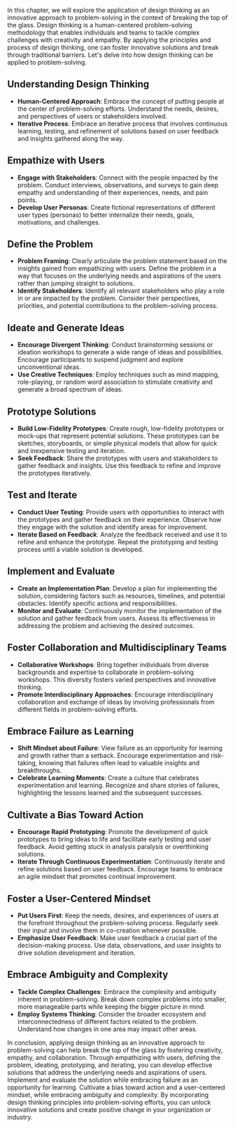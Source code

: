 
In this chapter, we will explore the application of design thinking as an innovative approach to problem-solving in the context of breaking the top of the glass. Design thinking is a human-centered problem-solving methodology that enables individuals and teams to tackle complex challenges with creativity and empathy. By applying the principles and process of design thinking, one can foster innovative solutions and break through traditional barriers. Let's delve into how design thinking can be applied to problem-solving.

Understanding Design Thinking
-----------------------------

* **Human-Centered Approach**: Embrace the concept of putting people at the center of problem-solving efforts. Understand the needs, desires, and perspectives of users or stakeholders involved.
* **Iterative Process**: Embrace an iterative process that involves continuous learning, testing, and refinement of solutions based on user feedback and insights gathered along the way.

Empathize with Users
--------------------

* **Engage with Stakeholders**: Connect with the people impacted by the problem. Conduct interviews, observations, and surveys to gain deep empathy and understanding of their experiences, needs, and pain points.
* **Develop User Personas**: Create fictional representations of different user types (personas) to better internalize their needs, goals, motivations, and challenges.

Define the Problem
------------------

* **Problem Framing**: Clearly articulate the problem statement based on the insights gained from empathizing with users. Define the problem in a way that focuses on the underlying needs and aspirations of the users rather than jumping straight to solutions.
* **Identify Stakeholders**: Identify all relevant stakeholders who play a role in or are impacted by the problem. Consider their perspectives, priorities, and potential contributions to the problem-solving process.

Ideate and Generate Ideas
-------------------------

* **Encourage Divergent Thinking**: Conduct brainstorming sessions or ideation workshops to generate a wide range of ideas and possibilities. Encourage participants to suspend judgment and explore unconventional ideas.
* **Use Creative Techniques**: Employ techniques such as mind mapping, role-playing, or random word association to stimulate creativity and generate a broad spectrum of ideas.

Prototype Solutions
-------------------

* **Build Low-Fidelity Prototypes**: Create rough, low-fidelity prototypes or mock-ups that represent potential solutions. These prototypes can be sketches, storyboards, or simple physical models that allow for quick and inexpensive testing and iteration.
* **Seek Feedback**: Share the prototypes with users and stakeholders to gather feedback and insights. Use this feedback to refine and improve the prototypes iteratively.

Test and Iterate
----------------

* **Conduct User Testing**: Provide users with opportunities to interact with the prototypes and gather feedback on their experience. Observe how they engage with the solution and identify areas for improvement.
* **Iterate Based on Feedback**: Analyze the feedback received and use it to refine and enhance the prototype. Repeat the prototyping and testing process until a viable solution is developed.

Implement and Evaluate
----------------------

* **Create an Implementation Plan**: Develop a plan for implementing the solution, considering factors such as resources, timelines, and potential obstacles. Identify specific actions and responsibilities.
* **Monitor and Evaluate**: Continuously monitor the implementation of the solution and gather feedback from users. Assess its effectiveness in addressing the problem and achieving the desired outcomes.

Foster Collaboration and Multidisciplinary Teams
------------------------------------------------

* **Collaborative Workshops**: Bring together individuals from diverse backgrounds and expertise to collaborate in problem-solving workshops. This diversity fosters varied perspectives and innovative thinking.
* **Promote Interdisciplinary Approaches**: Encourage interdisciplinary collaboration and exchange of ideas by involving professionals from different fields in problem-solving efforts.

Embrace Failure as Learning
---------------------------

* **Shift Mindset about Failure**: View failure as an opportunity for learning and growth rather than a setback. Encourage experimentation and risk-taking, knowing that failures often lead to valuable insights and breakthroughs.
* **Celebrate Learning Moments**: Create a culture that celebrates experimentation and learning. Recognize and share stories of failures, highlighting the lessons learned and the subsequent successes.

Cultivate a Bias Toward Action
------------------------------

* **Encourage Rapid Prototyping**: Promote the development of quick prototypes to bring ideas to life and facilitate early testing and user feedback. Avoid getting stuck in analysis paralysis or overthinking solutions.
* **Iterate Through Continuous Experimentation**: Continuously iterate and refine solutions based on user feedback. Encourage teams to embrace an agile mindset that promotes continual improvement.

Foster a User-Centered Mindset
------------------------------

* **Put Users First**: Keep the needs, desires, and experiences of users at the forefront throughout the problem-solving process. Regularly seek their input and involve them in co-creation whenever possible.
* **Emphasize User Feedback**: Make user feedback a crucial part of the decision-making process. Use data, observations, and user insights to drive solution development and iteration.

Embrace Ambiguity and Complexity
--------------------------------

* **Tackle Complex Challenges**: Embrace the complexity and ambiguity inherent in problem-solving. Break down complex problems into smaller, more manageable parts while keeping the bigger picture in mind.
* **Employ Systems Thinking**: Consider the broader ecosystem and interconnectedness of different factors related to the problem. Understand how changes in one area may impact other areas.

In conclusion, applying design thinking as an innovative approach to problem-solving can help break the top of the glass by fostering creativity, empathy, and collaboration. Through empathizing with users, defining the problem, ideating, prototyping, and iterating, you can develop effective solutions that address the underlying needs and aspirations of users. Implement and evaluate the solution while embracing failure as an opportunity for learning. Cultivate a bias toward action and a user-centered mindset, while embracing ambiguity and complexity. By incorporating design thinking principles into problem-solving efforts, you can unlock innovative solutions and create positive change in your organization or industry.
